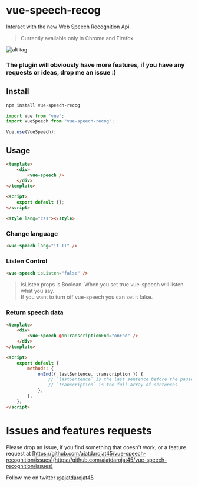 # vue-speech-recog

Interact with the new Web Speech Recognition Api.

> Currently available only in Chrome and Firefox

![alt tag](https://raw.githubusercontent.com/MatteoGabriele/vue-speech/master/example.gif)

### The plugin will obviously have more features, if you have any requests or ideas, drop me an issue :)

## Install

```bash
npm install vue-speech-recog
```

```js
import Vue from "vue";
import VueSpeech from "vue-speech-recog";

Vue.use(VueSpeech);
```

## Usage

```html
<template>
	<div>
		<vue-speech />
	</div>
</template>

<script>
	export default {};
</script>

<style lang="css"></style>
```

### Change language

```html
<vue-speech lang="it-IT" />
```

### Listen Control

```html
<vue-speech isListen="false" />
```

> isListen props is Boolean. When you set true vue-speech will listen what you say.  
If you want to turn off vue-speech you can set it false. 

### Return speech data

```html
<template>
	<div>
		<vue-speech @onTranscriptionEnd="onEnd" />
	</div>
</template>

<script>
	export default {
		methods: {
			onEnd({ lastSentence, transcription }) {
				// `lastSentence` is the last sentence before the pause
				// `transcription` is the full array of sentences
			},
		},
	};
</script>
```

# Issues and features requests

Please drop an issue, if you find something that doesn't work, or a feature request at [https://github.com/ajatdarojat45/vue-speech-recognition/issues](https://github.com/ajatdarojat45/vue-speech-recognition/issues)

Follow me on twitter [@ajatdarojat45](https://twitter.com/ajatdarojat45)
